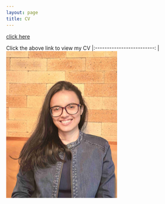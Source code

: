 ```yaml
---
layout: page
title: CV
---
```



[click here](https://maumitabhaumik.github.io/Bhaumik_CV__2023.pdf) 

Click the above link to view my CV    |:-------------------------:
                                      |<img src="CV_photo.jpg" width="300" height="396">






